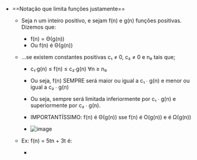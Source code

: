 - ==Notação que limita funções justamente==

    - Seja n um inteiro positivo, e sejam f(n) e g(n) funções positivas. Dizemos que:
        
        - f(n) = Θ(g(n)) 
        - Ou f(n) é Θ(g(n))

    - ...se existem constantes positivas c₁ ≠ 0, c₂ ≠ 0 e n₀ tais que;

        - c₁∙g(n) ≤ f(n) ≤ c₂∙g(n) ∀n ≥ n₀
        - Ou seja, f(n) SEMPRE será maior ou igual a c₁ ∙ g(n) e menor ou igual a c₂ ∙ g(n)
        - Ou seja, sempre será limitada inferiormente por c₁ ∙ g(n) e superiormente por c₂ ∙ g(n).
        - IMPORTANTÍSSIMO: f(n) é Θ(g(n)) sse f(n) é O(g(n)) e é Ω(g(n))

        - ![image](https://user-images.githubusercontent.com/98990221/185801812-f5a25b18-1274-4e3b-942f-cefc43c82bc4.png)

    - Ex: f(n) = 5tn + 3t é:
        
        -
